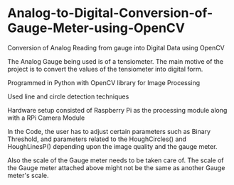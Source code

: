 # Analog-to-Digital-Conversion-of-Gauge-Meter-using-OpenCV

Conversion of Analog Reading from gauge into Digital Data using OpenCV

The Analog Gauge being used is of a tensiometer. The main motive of the project is to convert the values of the tensiometer into digital form.

Programmed in Python with OpenCV library for Image Processing

Used line and circle detection techniques

Hardware setup consisted of Raspberry Pi as the processing module along with a RPi Camera Module

In the Code, the user has to adjust certain parameters such as Binary Threshold, and parameters related to the HoughCircles() and HoughLinesP() depending upon the image quality and the gauge meter.

Also the scale of the Gauge meter needs to be taken care of. The scale of the Gauge meter attached above might not be the same as another Gauge meter's scale.

